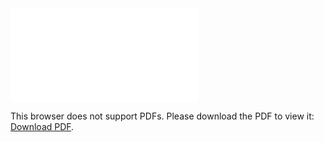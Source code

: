<object data="christ-in-song/CIS1908pdfs/622.pdf" type="application/pdf" width="100%" height="1024px">
    <embed src="christ-in-song/CIS1908pdfs/622.pdf">
        <p>This browser does not support PDFs. Please download the PDF to view it: <a href="christ-in-song/CIS1908pdfs/622.pdf">Download PDF</a>.</p>
    </embed>
</object>
